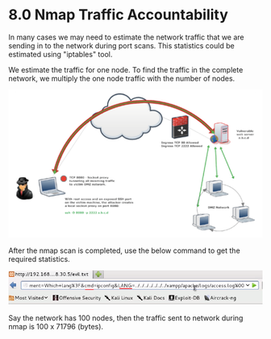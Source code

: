# 8.0 Nmap Traffic Accountability

In many cases we may need to estimate the network traffic that we are sending in to the network during port scans. This statistics could be estimated using "iptables" tool.

We estimate the traffic for one node. To find the traffic in the complete network, we multiply the one node traffic with the number of nodes.

![](../../.gitbook/assets/image%20%2813%29.png)

After the nmap scan is completed, use the below command to get the required statistics.

![](../../.gitbook/assets/image%20%2811%29.png)

Say the network has 100 nodes, then the traffic sent to network during nmap is 100 x 71796 \(bytes\).


